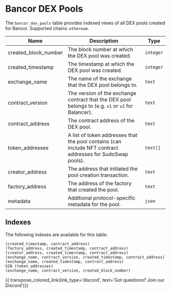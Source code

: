 
# Bancor DEX Pools

The `bancor_dex_pools` table provides indexed views of all DEX pools created for Bancor.
Supported chains: `ethereum`.

| Name                | Description                                                                 | Type        |
| --------- | --------- | --------------------------------------------------------------------------- |
| created_block_number | The block number at which the DEX pool was created. | `integer` |
| created_timestamp | The timestamp at which the DEX pool was created. | `integer` |
| exchange_name | The name of the exchange that the DEX pool belongs to. | `text` |
| contract_version | The version of the exchange contract that the DEX pool belongs to (e.g. `v1` or `v2` for Balancer). | `text` |
| contract_address | The contract address of the DEX pool. | `text` |
| token_addresses | A list of token addresses that the pool contains (can include NFT contract addresses for SudoSwap pools). | `text[]` |
| creator_address | The address that initiated the pool creation transaction. | `text` |
| factory_address | The address of the factory that created the pool. | `text` |
| metadata | Additional protocol-specific metadata for the pool. | `json` |

## Indexes
The following indexes are available for this table:

```
(created_timestamp, contract_address)
(factory_address, created_timestamp, contract_address)
(creator_address, created_timestamp, contract_address)
(exchange_name, contract_version, created_timestamp, contract_address)
(exchange_name, created_timestamp, contract_address)
GIN (token_addresses)
(exchange_name, contract_version, created_block_number)
```

{{ transpose_colored_link(link_type='discord', text='Got questions?  Join our Discord')}}

